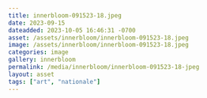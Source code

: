 ```yaml
---
title: innerbloom-091523-18.jpeg
date: 2023-09-15
dateadded: 2023-10-05 16:46:31 -0700
asset: /assets/innerbloom/innerbloom-091523-18.jpeg
image: /assets/innerbloom/innerbloom-091523-18.jpeg
categories: image
gallery: innerbloom
permalink: /media/innerbloom/innerbloom-091523-18-jpeg
layout: asset
tags: ["art", "nationale"]
--- 
```

